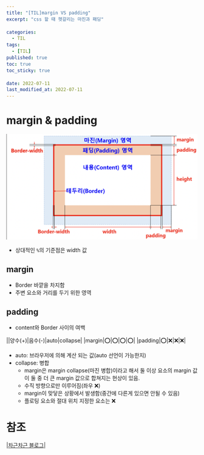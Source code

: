 ```yaml
---
title: "[TIL]margin VS padding"
excerpt: "css 할 때 헷갈리는 마진과 패딩"

categories:
  - TIL
tags:
  - [TIL]
published: true
toc: true
toc_sticky: true

date: 2022-07-11
last_modified_at: 2022-07-11
---
```


# margin & padding

![margin과 padding](/assets/image/marginpadding.png)

- 상대적인 `%`의 기준점은 width 값

## margin

- Border 바깥을 차지함
- 주변 요소와 거리를 두기 위한 영역

## padding

- content와 Border 사이의 여백

||양수(+)|음수(-)|auto|collapse|
|margin|⭕️|⭕️|⭕️|⭕️|
|padding|⭕️|❌|❌|❌|

- auto: 브라우저에 의해 계산 되는 값(auto 선언이 가능한지)
- collapse: 병합
  - margin은 margin collapse(마진 병합)이라고 해서 둘 이상 요소의 margin 값이 둘 중 더 큰 margin 값으로 합쳐지는 현상이 있음.
  - 수직 방향으로만 이루어짐(좌우 ❌)
  - margin이 맞닿은 상황에서 발생함(중간에 다른게 있으면 안될 수 있음)
  - 플로팅 요소와 절대 위치 지정한 요소는 ❌

# 참조

|[차근차근 블로그](https://enai.tistory.com/49)|
